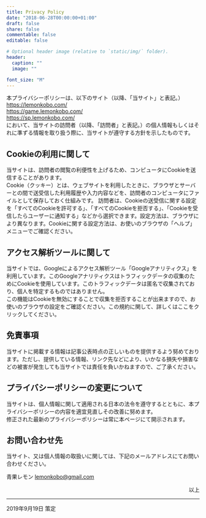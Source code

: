 ```yaml
---
title: Privacy Policy
date: "2018-06-28T00:00:00+01:00"
draft: false
share: false
commentable: false
editable: false

# Optional header image (relative to `static/img/` folder).
header:
  caption: ""
  image: ""

font_size: "M"
---
```



本プライバシーポリシーは、以下のサイト（以降、「当サイト」と表記。）
https://lemonkobo.com/  
https://game.lemonkobo.com/  
https://sp.lemonkobo.com/  
において、当サイトの訪問者（以降、「訪問者」と表記。）の個人情報もしくはそれに準ずる情報を取り扱う際に、当サイトが遵守する方針を示したものです。

## Cookieの利用に関して
当サイトは、訪問者の閲覧の利便性を上げるため、コンピュータにCookieを送信することがあります。  
Cookie（クッキー）とは、ウェブサイトを利用したときに、ブラウザとサーバーとの間で送受信した利用履歴や入力内容などを、訪問者のコンピュータにファイルとして保存しておく仕組みです。 訪問者は、Cookieの送受信に関する設定を「すべてのCookieを許可する」、「すべてのCookieを拒否する」、「Cookieを受信したらユーザーに通知する」などから選択できます。設定方法は、ブラウザにより異なります。Cookieに関する設定方法は、お使いのブラウザの「ヘルプ」メニューでご確認ください。

## アクセス解析ツールに関して
当サイトでは、Googleによるアクセス解析ツール「Googleアナリティクス」を利用しています。このGoogleアナリティクスはトラフィックデータの収集のためにCookieを使用しています。このトラフィックデータは匿名で収集されており、個人を特定するものではありません。  
この機能はCookieを無効にすることで収集を拒否することが出来ますので、お使いのブラウザの設定をご確認ください。この規約に関して、詳しくはここをクリックしてください。

## 免責事項
当サイトに掲載する情報は記事公表時点の正しいものを提供するよう努めております。ただし、提供している情報、リンク先などにより、いかなる損失や損害などの被害が発生しても当サイトでは責任を負いかねますので、ご了承ください。

## プライバシーポリシーの変更について
当サイトは、個人情報に関して適用される日本の法令を遵守するとともに、本プライバシーポリシーの内容を適宜見直しその改善に努めます。  
修正された最新のプライバシーポリシーは常に本ページにて開示されます。

## お問い合わせ先
当サイト、又は個人情報の取扱いに関しては、下記のメールアドレスにてお問い合わせください。

青果レモン
lemonkobo@gmail.com

<div style="text-align: right;">
以上
</div>

----

2019年9月19日 策定